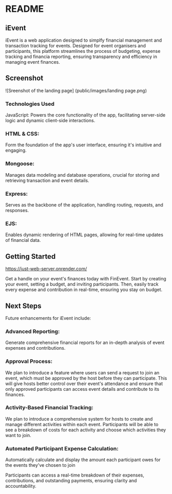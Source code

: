 # README

## iEvent

iEvent is a web application designed to simplfy financial management and transaction tracking for events. Designed for event organisers and participants, this platform streamlines the process of budgeting, expense tracking and financia reporting, ensuring transparency and efficiency in managing event finances.

## Screenshot
![Sreenshot of the landing page]
(public/images/landing page.png)

### Technologies Used
JavaScript: Powers the core functionality of the app, facilitating server-side logic and dynamic client-side interactions.
### HTML & CSS: 
Form the foundation of the app's user interface, ensuring it's intuitive and engaging.
### Mongoose: 
Manages data modeling and database operations, crucial for storing and retrieving transaction and event details.
### Express: 
Serves as the backbone of the application, handling routing, requests, and responses.
### EJS: 
Enables dynamic rendering of HTML pages, allowing for real-time updates of financial data.


## Getting Started
https://just-web-server.onrender.com/

Get a handle on your event's finances today with FinEvent. Start by creating your event, setting a budget, and inviting participants. Then, easily track every expense and contribution in real-time, ensuring you stay on budget.

## Next Steps
Future enhancements for iEvent include:


### Advanced Reporting: 
Generate comprehensive financial reports for an in-depth analysis of event expenses and contributions.
### Approval Process:

We plan to introduce a feature where users can send a request to join an event, which must be approved by the host before they can participate. This will give hosts better control over their event's attendance and ensure that only approved participants can access event details and contribute to its finances.
### Activity-Based Financial Tracking:

We plan to introduce a comprehensive system for hosts to create and manage different activities within each event. Participants will be able to see a breakdown of costs for each activity and choose which activities they want to join. 
### Automated Participant Expense Calculation:

Automatically calculate and display the amount each participant owes for the events they've chosen to join

Participants can access a real-time breakdown of their expenses, contributions, and outstanding payments, ensuring clarity and accountability.